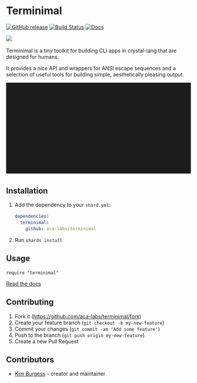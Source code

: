 # Terminimal


[![GitHub release](https://img.shields.io/github/release/aca-labs/terminimal.svg)](https://github.com/aca-labs/terminimal/releases)
[![Build Status](https://travis-ci.com/aca-labs/terminimal.svg?branch=master)](https://travis-ci.com/aca-labs/terminimal)
[![Docs](https://img.shields.io/badge/docs-available-brightgreen.svg)](https://aca-labs.github.io/terminimal/)

![](https://static.thenounproject.com/png/2130677-200.png)

Terminimal is a tiny toolkit for building CLI apps in crystal-lang that are designed for humans.

It provides a nice API and wrappers for ANSI escape sequences and a selection of useful tools for building simple, aesthetically pleasing output.

![](demo.svg)

## Installation

1. Add the dependency to your `shard.yml`:

   ```yaml
   dependencies:
     terminimal:
       github: aca-labs/terminimal
   ```

2. Run `shards install`

## Usage

```crystal
require "terminimal"
```

[Read the docs](https://aca-labs.github.io/terminimal/)

## Contributing

1. Fork it (<https://github.com/aca-labs/terminimal/fork>)
2. Create your feature branch (`git checkout -b my-new-feature`)
3. Commit your changes (`git commit -am 'Add some feature'`)
4. Push to the branch (`git push origin my-new-feature`)
5. Create a new Pull Request

## Contributors

- [Kim Burgess](https://github.com/kimburgess) - creator and maintainer
